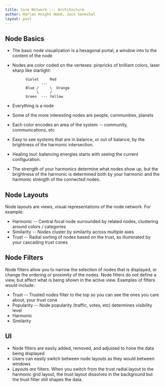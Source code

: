 ```yaml
---
title: Core Network ::: Architecture
author: Harlan Knight Wood, Jack Senechal
layout: post
---
```


Node Basics
-----------

 * The basic node visualization is a hexagonal portal, a _window_ into to the content of the node
 * Nodes are color coded on the vertexes: pinpricks of brilliant colors, laser sharp like starlight:

             Violet     Red
                    ---
             Blue /     \  Orange
                  \     /
             Green  --- Yellow

 * Everything is a node
 * Some of the more interesting nodes are people, communities, planets
 * Each color encodes an area of the system -- community, communications, etc
 * Easy to see systems that are in balance, or out of balance, by the brightness of the harmonic intersection.
 * Healing tool: balancing energies starts with seeing the current configuration.
 * The strength of your harmonics determine what nodes show up, but the brightness of the harmonic is determined both by your harmonic and the harmonic strength of the connected nodes.

Node Layouts
------------

Node layouts are views, visual representations of the node network. For example:

 * Harmonic -- Central focal node surrounded by related nodes, clustering around colors / categories
 * Similarity -- Nodes cluster by similarity across multiple axes
 * Trust -- Radial sorting of nodes based on the trust, as illuminated by your cascading trust cones

Node Filters
------------

Node filters allow you to narrow the selection of nodes that is displayed, or change the ordering or proximity of the nodes. Node filters do not define a view, but affect what is being shown in the active view. Examples of filters would include:

 * Trust -- Trusted nodes filter to the top so you can see the ones you care about, your trust cone
 * Popularity -- Node popularity (traffic, votes, etc) determines visibility level
 * Harmonic
 * Similarity

UI
--

* Node filters are easily added, removed, and adjusted to hone the data being displayed
* Users can easily switch between node layouts as they would between windows
* Layouts *are* filters. When you switch from the trust radial layout to the harmonic grid layout, the trust layout dissolves in the background but the trust filter still shapes the data.
